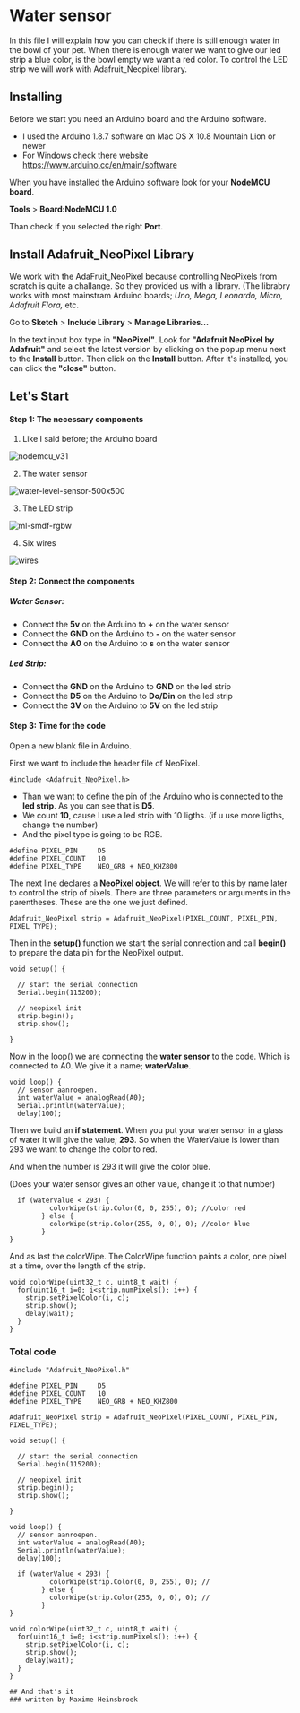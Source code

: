 # Water sensor

In this file I will explain how you can check if there is still enough water in the bowl of your pet. When there is enough water we want to give our led strip a blue color, is the bowl empty we want a red color. To control the LED strip we will work with Adafruit_Neopixel library. 

## Installing

Before we start you need an Arduino board and the Arduino software.
- I used the Arduino 1.8.7 software on Mac OS X 10.8 Mountain Lion or newer
- For Windows check there website https://www.arduino.cc/en/main/software

When you have installed the Arduino software look for your **NodeMCU board**.

**Tools** > **Board:NodeMCU 1.0**

Than check if you selected the right **Port**.


## Install Adafruit_NeoPixel Library
We work with the AdaFruit_NeoPixel because controlling NeoPixels from scratch is quite a challange. 
So they provided us with a library. (The librabry works with most mainstram Arduino boards; *Uno, Mega, Leonardo, Micro, Adafruit Flora,* etc.


Go to **Sketch** > **Include Library** > **Manage Libraries...** 

In the text input box type in **"NeoPixel"**. Look for **"Adafruit NeoPixel by Adafruit"** and select the latest version by clicking on the popup menu next to the **Install** button. Then click on the **Install** button. After it's installed, you can click the **"close"** button.

## Let's Start

#### Step 1: The necessary components
1. Like I said before; the Arduino board

![nodemcu_v31](https://user-images.githubusercontent.com/45005992/48438606-9ff2f800-e784-11e8-9069-c8e20df16755.png)

2. The water sensor

![water-level-sensor-500x500](https://user-images.githubusercontent.com/45005992/48438602-9b2e4400-e784-11e8-8332-8d228c97539f.png)

3. The LED strip 

![ml-smdf-rgbw](https://user-images.githubusercontent.com/45005992/48438604-9d909e00-e784-11e8-9a86-a58213be5896.png)

4. Six wires

![wires](https://user-images.githubusercontent.com/45005992/48438829-27406b80-e785-11e8-80bc-1f59be195a8b.png)


#### Step 2: Connect the components
##### Water Sensor:
- Connect the **5v** on the Arduino to **+** on the water sensor
- Connect the **GND** on the Arduino to **-** on the water sensor
- Connect the **A0** on the Arduino to **s** on the water sensor
##### Led Strip:
- Connect the **GND** on the Arduino to **GND** on the led strip
- Connect the **D5** on the Arduino to **Do/Din** on the led strip
- Connect the **3V** on the Arduino to **5V** on the led strip

#### Step 3: Time for the code
Open a new blank file in Arduino.

First we want to include the header file of NeoPixel.
```
#include <Adafruit_NeoPixel.h>
```

- Than we want to define the pin of the Arduino who is connected to the **led strip**. As you can see that is **D5**.
- We count **10**, cause I use a led strip with 10 ligths. (if u use more ligths, change the number)
- And the pixel type is going to be RGB.

```
#define PIXEL_PIN     D5
#define PIXEL_COUNT   10
#define PIXEL_TYPE    NEO_GRB + NEO_KHZ800
```

The next line declares a **NeoPixel object**. We will refer to this by name later to control the strip of pixels. There are three parameters or arguments in the parentheses. These are the one we just defined. 

```
Adafruit_NeoPixel strip = Adafruit_NeoPixel(PIXEL_COUNT, PIXEL_PIN, PIXEL_TYPE);
```

Then in the **setup()** function we start the serial connection and call **begin()** to prepare the data pin for the NeoPixel output.

```
void setup() {

  // start the serial connection
  Serial.begin(115200);
  
  // neopixel init
  strip.begin();
  strip.show();

}
```

Now in the loop() we are connecting the **water sensor** to the code. Which is connected to A0.
We give it a name; **waterValue**. 


```
void loop() {
  // sensor aanroepen.
  int waterValue = analogRead(A0);
  Serial.println(waterValue);
  delay(100);
```

Then we build an **if statement**. When you put your water sensor in a glass of water it will give the value; **293**. 
So when the WaterValue is lower than 293 we want to change the color to red.

And when the number is 293 it will give the color blue.

(Does your water sensor gives an other value, change it to that number)
```
  if (waterValue < 293) {
          colorWipe(strip.Color(0, 0, 255), 0); //color red
        } else {
          colorWipe(strip.Color(255, 0, 0), 0); //color blue
        }
}
```

And as last the colorWipe. 
The ColorWipe function paints a color, one pixel at a time, over the length of the strip.  

```
void colorWipe(uint32_t c, uint8_t wait) {
  for(uint16_t i=0; i<strip.numPixels(); i++) {
    strip.setPixelColor(i, c);
    strip.show();
    delay(wait);
  }
}
```

### Total code

```
#include "Adafruit_NeoPixel.h"

#define PIXEL_PIN     D5
#define PIXEL_COUNT   10
#define PIXEL_TYPE    NEO_GRB + NEO_KHZ800

Adafruit_NeoPixel strip = Adafruit_NeoPixel(PIXEL_COUNT, PIXEL_PIN, PIXEL_TYPE);

void setup() {

  // start the serial connection
  Serial.begin(115200);
  
  // neopixel init
  strip.begin();
  strip.show();

}

void loop() {
  // sensor aanroepen.
  int waterValue = analogRead(A0);
  Serial.println(waterValue);
  delay(100);

  if (waterValue < 293) {
          colorWipe(strip.Color(0, 0, 255), 0); //
        } else {
          colorWipe(strip.Color(255, 0, 0), 0); // 
        }
}

void colorWipe(uint32_t c, uint8_t wait) {
  for(uint16_t i=0; i<strip.numPixels(); i++) {
    strip.setPixelColor(i, c);
    strip.show();
    delay(wait);
  }
}

## And that's it
### written by Maxime Heinsbroek
```

